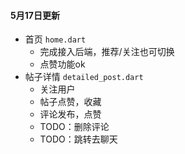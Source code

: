 #### 5月17日更新

- 首页 `home.dart`
  - 完成接入后端，推荐/关注也可切换
  - 点赞功能ok
- 帖子详情 `detailed_post.dart`
  - 关注用户
  - 帖子点赞，收藏
  - 评论发布，点赞
  - TODO：删除评论
  - TODO：跳转去聊天